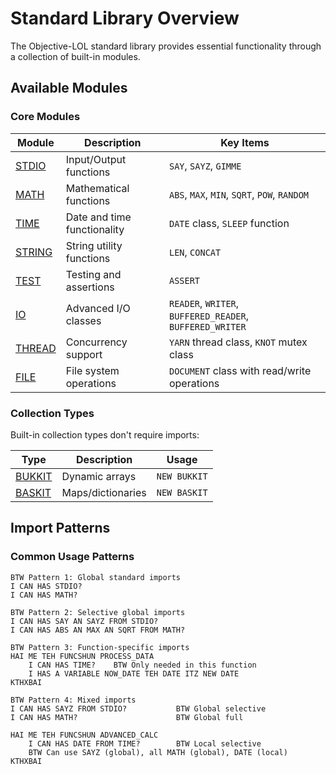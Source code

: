 # Standard Library Overview

The Objective-LOL standard library provides essential functionality through a collection of built-in modules.

## Available Modules

### Core Modules

| Module | Description | Key Items |
|--------|-------------|-----------|
| [STDIO](stdio.md) | Input/Output functions | `SAY`, `SAYZ`, `GIMME` |
| [MATH](math.md) | Mathematical functions | `ABS`, `MAX`, `MIN`, `SQRT`, `POW`, `RANDOM` |
| [TIME](time.md) | Date and time functionality | `DATE` class, `SLEEP` function |
| [STRING](string.md) | String utility functions | `LEN`, `CONCAT` |
| [TEST](test.md) | Testing and assertions | `ASSERT` |
| [IO](io.md) | Advanced I/O classes | `READER`, `WRITER`, `BUFFERED_READER`, `BUFFERED_WRITER` |
| [THREAD](threading.md) | Concurrency support | `YARN` thread class, `KNOT` mutex class |
| [FILE](file.md) | File system operations | `DOCUMENT` class with read/write operations |

### Collection Types

Built-in collection types don't require imports:

| Type | Description | Usage |
|------|-------------|-------|
| [BUKKIT](collections.md) | Dynamic arrays | `NEW BUKKIT` |
| [BASKIT](collections.md) | Maps/dictionaries | `NEW BASKIT` |

## Import Patterns

### Common Usage Patterns

```lol
BTW Pattern 1: Global standard imports
I CAN HAS STDIO?
I CAN HAS MATH?

BTW Pattern 2: Selective global imports
I CAN HAS SAY AN SAYZ FROM STDIO?
I CAN HAS ABS AN MAX AN SQRT FROM MATH?

BTW Pattern 3: Function-specific imports
HAI ME TEH FUNCSHUN PROCESS_DATA
    I CAN HAS TIME?    BTW Only needed in this function
    I HAS A VARIABLE NOW_DATE TEH DATE ITZ NEW DATE
KTHXBAI

BTW Pattern 4: Mixed imports
I CAN HAS SAYZ FROM STDIO?           BTW Global selective
I CAN HAS MATH?                      BTW Global full

HAI ME TEH FUNCSHUN ADVANCED_CALC
    I CAN HAS DATE FROM TIME?        BTW Local selective
    BTW Can use SAYZ (global), all MATH (global), DATE (local)
KTHXBAI
```

